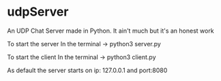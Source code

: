 # udpServer
An UDP Chat Server made in Python. It ain't much but it's an honest work

To start the server
  In the terminal 
    -> python3 server.py

To start the client
  In the terminal 
    -> python3 client.py

As default the server starts on ip: 127.0.0.1 and port:8080


